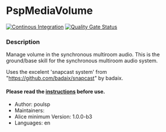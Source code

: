 # PspMediaVolume

[![Continous Integration](https://gitlab.com/project-alice-assistant/skills/skill_PspMediaVolume/badges/master/pipeline.svg)](https://gitlab.com/project-alice-assistant/skills/skill_PspMediaVolume/pipelines/latest) [![Quality Gate Status](https://sonarcloud.io/api/project_badges/measure?project=project-alice-assistant_skill_PspMediaVolume&metric=alert_status)](https://sonarcloud.io/dashboard?id=project-alice-assistant_skill_PspMediaVolume)

### Description
Manage volume in the synchronous multiroom audio.
This is the ground/base skill for the synchronous multiroom audio system.

Uses the excelent 'snapcast system' from "https://github.com/badaix/snapcast" by badaix.

#### Please read the [instructions](https://github.com/poulsp/skill_PspMediaVolume/blob/master/instructions/en.md) before use.


- Author: poulsp
- Maintainers:
- Alice minimum Version: 1.0.0-b3
- Languages:
    en

